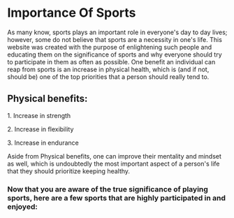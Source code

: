 <h1> Importance Of Sports </h1>
<p> As many know, sports plays an important role in everyone's day to day lives; however, some do not believe that sports are a necessity in one's life. This website was created with the purpose of enlightening such people and educating them on the significance of sports and why everyone should try to participate in them as often as possible. One benefit an individual can reap from sports is an increase in physical health, which is (and if not, should be) one of the top priorities that a person should really tend to. 
<h2> Physical benefits: </h2>
<p> 1. Increase in strength </p>
<p> 2. Increase in flexibility </p>
<p> 3. Increase in endurance </p>
Aside from Physical benefits, one can improve their mentality and mindset as well, which is undoubtedly the most important aspect of a person's life that they should prioritize keeping healthy. 
<p>
<p>
<p>
<h3> Now that you are aware of the true significance of playing sports, here are a few sports that are highly participated in and enjoyed: </h4>
